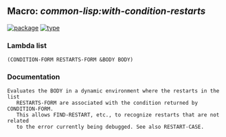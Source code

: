 ## Macro: ***common-lisp:with-condition-restarts***
[![package](https://img.shields.io/badge/Package-COMMON--LISP-5f9ea0.svg?style=social&colorA=999999)](../) [![type](https://img.shields.io/badge/Type-Macro-5f9ea0.svg?style=social&colorA=999999)](../#macro) 
### Lambda list
```
(CONDITION-FORM RESTARTS-FORM &BODY BODY)
```
### Documentation
```
Evaluates the BODY in a dynamic environment where the restarts in the list
   RESTARTS-FORM are associated with the condition returned by CONDITION-FORM.
   This allows FIND-RESTART, etc., to recognize restarts that are not related
   to the error currently being debugged. See also RESTART-CASE.
```
